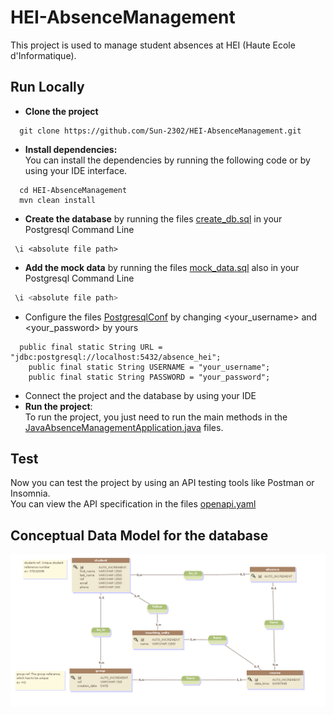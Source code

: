 # HEI-AbsenceManagement
This project is used to manage student absences at HEI (Haute Ecole d'Informatique).


## Run Locally

- **Clone the project**

```
  git clone https://github.com/Sun-2302/HEI-AbsenceManagement.git
```

- **Install dependencies:** <br>
You can install the dependencies by running the following code or by using your IDE interface.

```
  cd HEI-AbsenceManagement
  mvn clean install
```

- **Create the database** by running the files [create_db.sql](java-absence-management/src/main/resources/migrations/create_db.sql) in your Postgresql Command Line 
```
 \i <absolute file path>
```

- **Add the mock data** by running the files [mock_data.sql](java-absence-management/src/main/resources/migrations/mock_data.sql) also in your Postgresql Command Line
```bash
 \i <absolute file path>
```

- Configure the files [PostgresqlConf](java-absence-management/src/main/java/school/hei/javaabsencemanagement/repository/PostgresqlConf.java
) by changing <your_username> and <your_password> by yours

```
  public final static String URL = "jdbc:postgresql://localhost:5432/absence_hei";
    public final static String USERNAME = "your_username";
    public final static String PASSWORD = "your_password";
```

- Connect the project and the database by using your IDE
- **Run the project**: <br>
To run the project, you just need to run the main methods in the [JavaAbsenceManagementApplication.java](java-absence-management/src/main/java/school/hei/javaabsencemanagement/JavaAbsenceManagementApplication.java
) files.


## Test

Now you can test the project by using an API testing tools like Postman or Insomnia. <br>
You can view the API specification in the files [openapi.yaml](java-absence-management/src/main/resources/openapi.yaml)

## Conceptual Data Model for the database
![Conceptual Data Model for the database](MCD.png)
